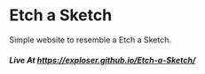 # Etch a Sketch
Simple website to resemble a Etch a Sketch.


##### Live At https://exploser.github.io/Etch-a-Sketch/